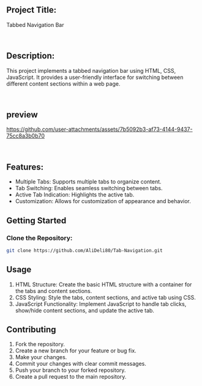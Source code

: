 ## Project Title: 

Tabbed Navigation Bar

<br>

## Description:

This project implements a tabbed navigation bar using HTML, CSS, JavaScript. It provides a user-friendly interface for switching between different content sections within a web page.

<br>

## preview


https://github.com/user-attachments/assets/7b5092b3-af73-4144-9437-75cc8a3b0b70

<br>

## Features:

- Multiple Tabs: Supports multiple tabs to organize content.
- Tab Switching: Enables seamless switching between tabs.
- Active Tab Indication: Highlights the active tab.
- Customization: Allows for customization of appearance and behavior.



<!-- GETTING STARTED -->
## Getting Started

### Clone the Repository:

  ```sh
  git clone https://github.com/AliDeli80/Tab-Navigation.git
  ```



<!-- USAGE EXAMPLES -->
## Usage

1. HTML Structure: Create the basic HTML structure with a container for the tabs and content sections.
2. CSS Styling: Style the tabs, content sections, and active tab using CSS.
3. JavaScript Functionality: Implement JavaScript to handle tab clicks, show/hide content sections, and update the active tab.



## Contributing
1.  Fork the repository.
2.  Create a new branch for your feature or bug fix.
3.  Make your changes.
4.  Commit your changes with clear commit messages.
5.  Push your branch to your forked repository.
6.  Create a pull request to the main repository.   
